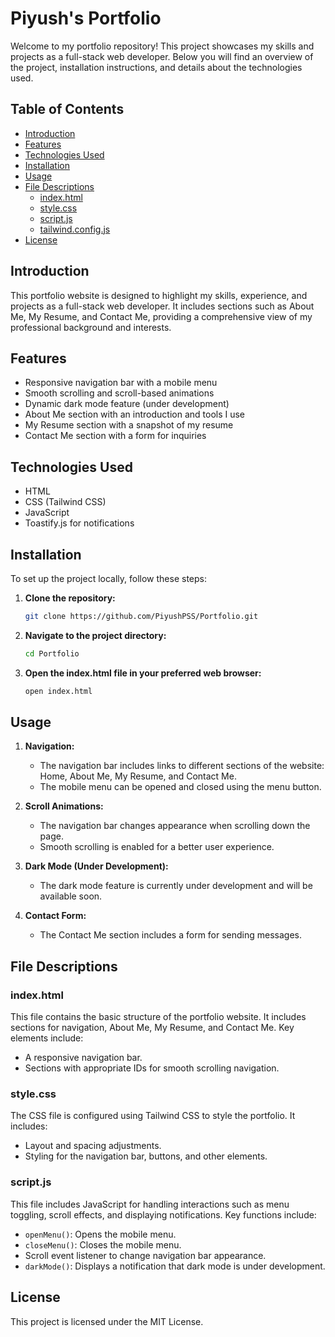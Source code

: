 # Piyush's Portfolio

Welcome to my portfolio repository! This project showcases my skills and projects as a full-stack web developer. Below you will find an overview of the project, installation instructions, and details about the technologies used.

## Table of Contents

- [Introduction](#introduction)
- [Features](#features)
- [Technologies Used](#technologies-used)
- [Installation](#installation)
- [Usage](#usage)
- [File Descriptions](#file-descriptions)
  - [index.html](#indexhtml)
  - [style.css](#stylecss)
  - [script.js](#scriptjs)
  - [tailwind.config.js](#tailwindconfigjs)
- [License](#license)

## Introduction

This portfolio website is designed to highlight my skills, experience, and projects as a full-stack web developer. It includes sections such as About Me, My Resume, and Contact Me, providing a comprehensive view of my professional background and interests.

## Features

- Responsive navigation bar with a mobile menu
- Smooth scrolling and scroll-based animations
- Dynamic dark mode feature (under development)
- About Me section with an introduction and tools I use
- My Resume section with a snapshot of my resume
- Contact Me section with a form for inquiries

## Technologies Used

- HTML
- CSS (Tailwind CSS)
- JavaScript
- Toastify.js for notifications

## Installation

To set up the project locally, follow these steps:

1. **Clone the repository:**
   ```bash
   git clone https://github.com/PiyushPSS/Portfolio.git

2. **Navigate to the project directory:**
    ```bash
   cd Portfolio

3. **Open the index.html file in your preferred web browser:**
   ```bash
   open index.html


## Usage

1. **Navigation:**
   - The navigation bar includes links to different sections of the website: Home, About Me, My Resume, and Contact Me.
   - The mobile menu can be opened and closed using the menu button.

2. **Scroll Animations:**
   - The navigation bar changes appearance when scrolling down the page.
   - Smooth scrolling is enabled for a better user experience.

3. **Dark Mode (Under Development):**
   - The dark mode feature is currently under development and will be available soon.

4. **Contact Form:**
   - The Contact Me section includes a form for sending messages.

## File Descriptions

### index.html

This file contains the basic structure of the portfolio website. It includes sections for navigation, About Me, My Resume, and Contact Me. Key elements include:
- A responsive navigation bar.
- Sections with appropriate IDs for smooth scrolling navigation.

### style.css

The CSS file is configured using Tailwind CSS to style the portfolio. It includes:
- Layout and spacing adjustments.
- Styling for the navigation bar, buttons, and other elements.

### script.js

This file includes JavaScript for handling interactions such as menu toggling, scroll effects, and displaying notifications. Key functions include:
- `openMenu()`: Opens the mobile menu.
- `closeMenu()`: Closes the mobile menu.
- Scroll event listener to change navigation bar appearance.
- `darkMode()`: Displays a notification that dark mode is under development.

## License

This project is licensed under the MIT License.
